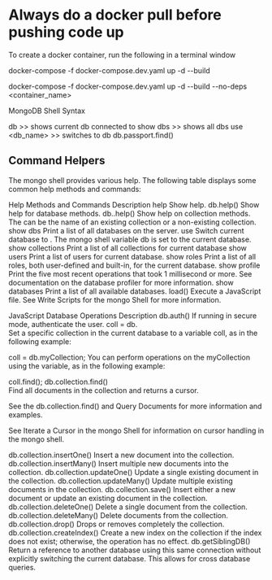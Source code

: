 <h1>Always do a docker pull before pushing code up</h1>

To create a docker container, run the following in a terminal window

docker-compose -f docker-compose.dev.yaml up -d --build


docker-compose -f docker-compose.dev.yaml up -d --build --no-deps <container_name>


MongoDB Shell Syntax

db >> shows current db connected to
show dbs >> shows all dbs
use <db_name> >> switches to db
db.passport.find()

<h2>Command Helpers</h2>
The mongo shell provides various help. The following table displays some common help methods and commands:

Help Methods and Commands	Description
help	Show help.
db.help()	Show help for database methods.
db.<collection>.help()	Show help on collection methods. The <collection> can be the name of an existing collection or a non-existing collection.
show dbs	Print a list of all databases on the server.
use <db>	Switch current database to <db>. The mongo shell variable db is set to the current database.
show collections	Print a list of all collections for current database
show users	Print a list of users for current database.
show roles	Print a list of all roles, both user-defined and built-in, for the current database.
show profile	Print the five most recent operations that took 1 millisecond or more. See documentation on the database profiler for more information.
show databases	Print a list of all available databases.
load()	Execute a JavaScript file. See Write Scripts for the mongo Shell for more information.

JavaScript Database Operations	Description
db.auth()	If running in secure mode, authenticate the user.
coll = db.<collection>	
Set a specific collection in the current database to a variable coll, as in the following example:

coll = db.myCollection;
You can perform operations on the myCollection using the variable, as in the following example:

coll.find();
db.collection.find()	
Find all documents in the collection and returns a cursor.

See the db.collection.find() and Query Documents for more information and examples.

See Iterate a Cursor in the mongo Shell for information on cursor handling in the mongo shell.

db.collection.insertOne()	Insert a new document into the collection.
db.collection.insertMany()	Insert multiple new documents into the collection.
db.collection.updateOne()	Update a single existing document in the collection.
db.collection.updateMany()	Update multiple existing documents in the collection.
db.collection.save()	Insert either a new document or update an existing document in the collection.
db.collection.deleteOne()	Delete a single document from the collection.
db.collection.deleteMany()	Delete documents from the collection.
db.collection.drop()	Drops or removes completely the collection.
db.collection.createIndex()	Create a new index on the collection if the index does not exist; otherwise, the operation has no effect.
db.getSiblingDB()	Return a reference to another database using this same connection without explicitly switching the current database. This allows for cross database queries.
